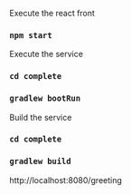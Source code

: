 Execute the react front

### `npm start`

Execute the service

### `cd complete`
### `gradlew bootRun`

Build the service
### `cd complete`
### `gradlew build`

http://localhost:8080/greeting